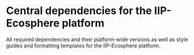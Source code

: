 # Central dependencies for the IIP-Ecosphere platform

All required dependencies and their platform-wide versions as well as style guides and formatting templates for the 
IIP-Ecosphere platform. 

